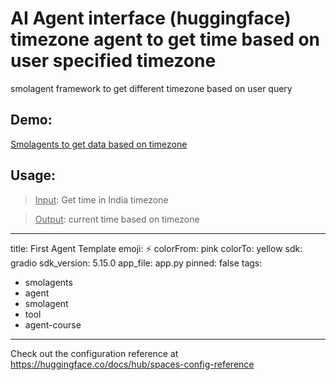 # AI Agent interface (huggingface) timezone agent to get time based on user specified timezone
smolagent framework to get different timezone based on user query

## Demo: 
[Smolagents to get data based on timezone](https://eshamohideen-first-agent-template.hf.space/)

## Usage:


> <ins>Input</ins>: Get time in India timezone

> <ins>Output</ins>: current time based on timezone


---
title: First Agent Template
emoji: ⚡
colorFrom: pink
colorTo: yellow
sdk: gradio
sdk_version: 5.15.0
app_file: app.py
pinned: false
tags:
- smolagents
- agent
- smolagent
- tool
- agent-course
---

Check out the configuration reference at https://huggingface.co/docs/hub/spaces-config-reference

